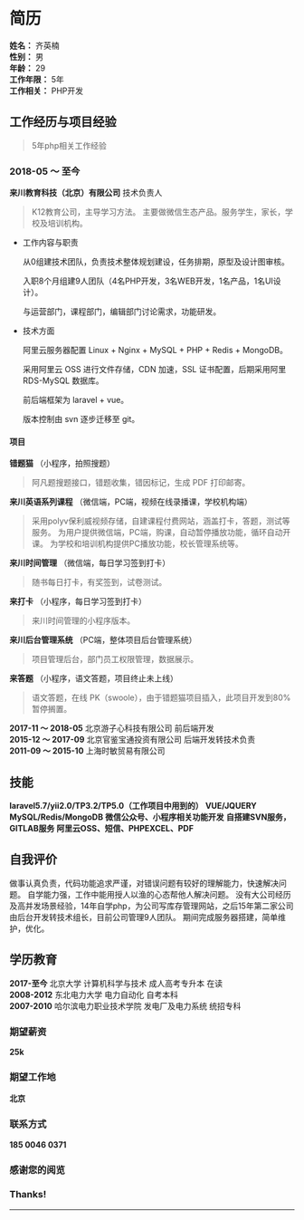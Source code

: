 # 简历
**姓名：** 齐英楠  
**性别：** 男  
**年龄：** 29  
**工作年限：** 5年  
**工作相关：** PHP开发


## 工作经历与项目经验
> 5年php相关工作经验

### 2018-05 ～ 至今 
**来川教育科技（北京）有限公司** 技术负责人
> K12教育公司，主导学习方法。
> 主要做微信生态产品。服务学生，家长，学校及培训机构。

* 工作内容与职责  

  从0组建技术团队，负责技术整体规划建设，任务排期，原型及设计图审核。 

  入职8个月组建9人团队（4名PHP开发，3名WEB开发，1名产品，1名UI设计）。 

  与运营部门，课程部门，编辑部门讨论需求，功能研发。

* 技术方面

  阿里云服务器配置 Linux + Nginx + MySQL + PHP + Redis + MongoDB。

  采用阿里云 OSS 进行文件存储，CDN 加速，SSL 证书配置，后期采用阿里 RDS-MySQL 数据库。

  前后端框架为 laravel + vue。

  版本控制由 svn 逐步迁移至 git。

#### 项目
**错题猫** （小程序，拍照搜题）  
> 阿凡题搜题接口，错题收集，错因标记，生成 PDF 打印邮寄。

**来川英语系列课程** （微信端，PC端，视频在线录播课，学校机构端） 
> 采用polyv保利威视频存储，自建课程付费网站，涵盖打卡，答题，测试等服务。
> 为用户提供微信端，PC端，购课，自动暂停播放功能，循环自动开课。
> 为学校和培训机构提供PC播放功能，校长管理系统等。

**来川时间管理** （微信端，每日学习签到打卡）  
> 随书每日打卡，有奖签到，试卷测试。

**来打卡** （小程序，每日学习签到打卡）  
> 来川时间管理的小程序版本。

**来川后台管理系统** （PC端，整体项目后台管理系统）  
> 项目管理后台，部门员工权限管理，数据展示。

**来答题** （小程序，语文答题，项目终止未上线）  
> 语文答题，在线 PK（swoole），由于错题猫项目插入，此项目开发到80%暂停搁置。

**2017-11 ～ 2018-05** 北京游子心科技有限公司 前后端开发  
**2015-12 ～ 2017-09** 北京官鉴宝通投资有限公司 后端开发转技术负责  
**2011-09 ～ 2015-10** 上海时敏贸易有限公司  

## 技能
**laravel5.7/yii2.0/TP3.2/TP5.0（工作项目中用到的）**
**VUE/JQUERY**
**MySQL/Redis/MongoDB**
**微信公众号、小程序相关功能开发**
**自搭建SVN服务，GITLAB服务**
**阿里云OSS、短信、PHPEXCEL、PDF**

## 自我评价

  做事认真负责，代码功能追求严谨，对错误问题有较好的理解能力，快速解决问题。
  自学能力强，工作中能用授人以渔的心态帮他人解决问题。
  没有大公司经历及高并发场景经验，14年自学php，为公司写库存管理网站，之后15年第二家公司由后台开发转技术组长，目前公司管理9人团队。
  期间完成服务器搭建，简单维护，优化。

## 学历教育

**2017-至今** 北京大学 计算机科学与技术 成人高考专升本 在读  
**2008-2012** 东北电力大学 电力自动化 自考本科  
**2007-2010** 哈尔滨电力职业技术学院 发电厂及电力系统 统招专科

### 期望薪资
**25k**

### 期望工作地
**北京**

### 联系方式
**185 0046 0371**

### 感谢您的阅览
### Thanks!
***
